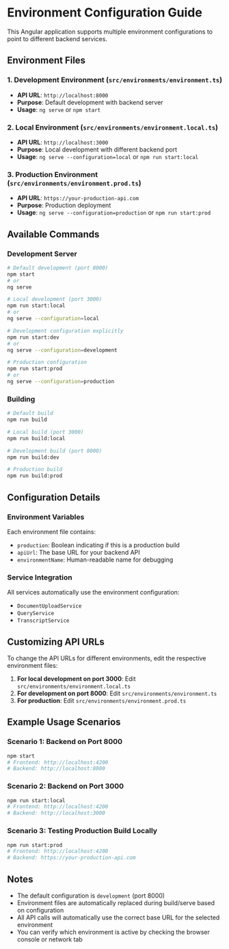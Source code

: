 # Environment Configuration Guide

This Angular application supports multiple environment configurations to point to different backend services.

## Environment Files

### 1. **Development Environment** (`src/environments/environment.ts`)
- **API URL**: `http://localhost:8000`
- **Purpose**: Default development with backend server
- **Usage**: `ng serve` or `npm start`

### 2. **Local Environment** (`src/environments/environment.local.ts`)
- **API URL**: `http://localhost:3000`
- **Purpose**: Local development with different backend port
- **Usage**: `ng serve --configuration=local` or `npm run start:local`

### 3. **Production Environment** (`src/environments/environment.prod.ts`)
- **API URL**: `https://your-production-api.com`
- **Purpose**: Production deployment
- **Usage**: `ng serve --configuration=production` or `npm run start:prod`

## Available Commands

### Development Server
```bash
# Default development (port 8000)
npm start
# or
ng serve

# Local development (port 3000)
npm run start:local
# or
ng serve --configuration=local

# Development configuration explicitly
npm run start:dev
# or
ng serve --configuration=development

# Production configuration
npm run start:prod
# or
ng serve --configuration=production
```

### Building
```bash
# Default build
npm run build

# Local build (port 3000)
npm run build:local

# Development build (port 8000)
npm run build:dev

# Production build
npm run build:prod
```

## Configuration Details

### Environment Variables
Each environment file contains:
- `production`: Boolean indicating if this is a production build
- `apiUrl`: The base URL for your backend API
- `environmentName`: Human-readable name for debugging

### Service Integration
All services automatically use the environment configuration:
- `DocumentUploadService`
- `QueryService`
- `TranscriptService`

## Customizing API URLs

To change the API URLs for different environments, edit the respective environment files:

1. **For local development on port 3000**: Edit `src/environments/environment.local.ts`
2. **For development on port 8000**: Edit `src/environments/environment.ts`
3. **For production**: Edit `src/environments/environment.prod.ts`

## Example Usage Scenarios

### Scenario 1: Backend on Port 8000
```bash
npm start
# Frontend: http://localhost:4200
# Backend: http://localhost:8000
```

### Scenario 2: Backend on Port 3000
```bash
npm run start:local
# Frontend: http://localhost:4200
# Backend: http://localhost:3000
```

### Scenario 3: Testing Production Build Locally
```bash
npm run start:prod
# Frontend: http://localhost:4200
# Backend: https://your-production-api.com
```

## Notes

- The default configuration is `development` (port 8000)
- Environment files are automatically replaced during build/serve based on configuration
- All API calls will automatically use the correct base URL for the selected environment
- You can verify which environment is active by checking the browser console or network tab
